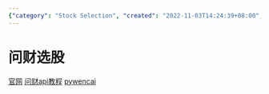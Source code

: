 ```yaml
---
{"category": "Stock Selection", "created": "2022-11-03T14:24:39+08:00", "date": "2022-11-03 14:24:39", "description": "Introducing '问财选股' (WenCai XuanGǔ), a stock selection platform with an official website and API tutorial. It also has a Python implementation called 'pywencai', providing users with tools for making informed investment decisions.", "modified": "2022-11-03T14:26:27+08:00", "tags": ["stock_selection", "WenCai XuanGǔ", "Python", "API", "finance", "investment", "platform"], "title": "Discover '问财选股': The Comprehensive Stock Selection Platform and Python Implementation"}
---
```

# 问财选股
[官网](http://www.iwencai.com/unifiedmobile/#/home/index)
[问财api教程](https://zhuanlan.zhihu.com/p/539403282?utm_id=0)
[pywencai](https://github.com/zsrl/pywencai)